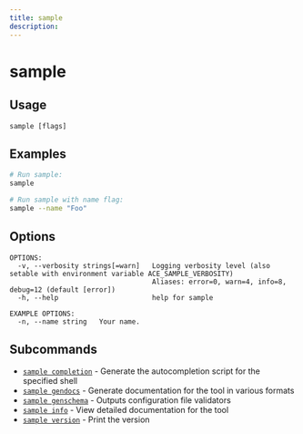 ```yaml
---
title: sample
description: 
---
```


<!--
This documentation is auto generated by a script.
Please do not edit this file directly.
-->

<!-- markdownlint-disable-next-line single-title -->
# sample

## Usage

```plaintext
sample [flags]
```

## Examples

```sh
# Run sample:
sample

# Run sample with name flag:
sample --name "Foo"
```

## Options

```plaintext
OPTIONS:
  -v, --verbosity strings[=warn]   Logging verbosity level (also setable with environment variable ACE_SAMPLE_VERBOSITY)
                                   Aliases: error=0, warn=4, info=8, debug=12 (default [error])
  -h, --help                       help for sample

EXAMPLE OPTIONS:
  -n, --name string   Your name.
```

## Subcommands

- [`sample completion`](completion/index.md) - Generate the autocompletion script for the specified shell
- [`sample gendocs`](gendocs/index.md) - Generate documentation for the tool in various formats
- [`sample genschema`](genschema.md) - Outputs configuration file validators
- [`sample info`](info/index.md) - View detailed documentation for the tool
- [`sample version`](version.md) - Print the version
